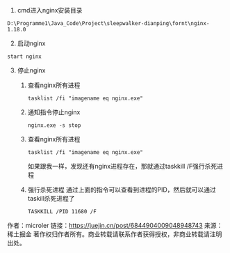1. cmd进入nginx安装目录

`D:\Programme1\Java_Code\Project\sleepwalker-dianping\fornt\nginx-1.18.0`

2. 启动nginx    
 
 `start nginx`

3. 停止nginx
   1. 查看nginx所有进程
   
      `tasklist /fi "imagename eq nginx.exe"`

   2. 通知指令停止nginx
      
      `nginx.exe -s stop`

   3. 查看nginx所有进程
      
      `tasklist /fi "imagename eq nginx.exe"`

      如果跟我一样，发现还有nginx进程存在，那就通过taskkill /F强行杀死进程
      
   4. 强行杀死进程
      通过上面的指令可以查看到进程的PID，然后就可以通过taskill杀死进程了
      
      `TASKKILL /PID 11680 /F`





作者：microler
链接：https://juejin.cn/post/6844904009048948743
来源：稀土掘金
著作权归作者所有。商业转载请联系作者获得授权，非商业转载请注明出处。
